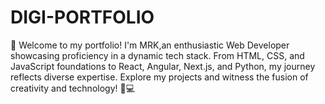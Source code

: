 # DIGI-PORTFOLIO
🚀 Welcome to my portfolio! I'm MRK,an enthusiastic Web Developer showcasing proficiency in a dynamic tech stack. From HTML, CSS, and JavaScript foundations to React, Angular, Next.js, and Python, my journey reflects diverse expertise. Explore my projects and witness the fusion of creativity and technology! 🔧💻
